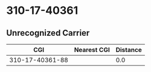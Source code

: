 # 310-17-40361
## Unrecognized Carrier


| CGI | Nearest CGI | Distance |
|-----|-------------|----------|
| 310-17-40361-88 |  | 0.0 |
